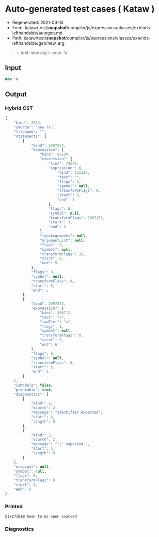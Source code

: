 # Auto-generated test cases ( Kataw )
- Regenerated: 2021-03-14
- From: kataw/test/__snapshot__/compiler/js/expressions/classes/extends-lefthandside/autogen.md
- Path: kataw/test/__snapshot__/compiler/js/expressions/classes/extends-lefthandside/gen/new_arg
> :: test: new arg
> :: case: !x
## Input

`````js
new !x
`````

## Output

### Hybrid CST

```javascript
{
    "kind": 2243,
    "source": "new !x",
    "filename": "",
    "statements": [
        {
            "kind": 2097233,
            "expression": {
                "kind": 66204,
                "expression": {
                    "kind": 74398,
                    "expression": {
                        "kind": 131322,
                        "text": "",
                        "flags": 3,
                        "symbol": null,
                        "transformFlags": 0,
                        "start": 3,
                        "end": 3
                    },
                    "flags": 0,
                    "symbol": null,
                    "transformFlags": 2097152,
                    "start": 3,
                    "end": 5
                },
                "typeArguments": null,
                "argumentList": null,
                "flags": 0,
                "symbol": null,
                "transformFlags": 32,
                "start": 0,
                "end": 5
            },
            "flags": 0,
            "symbol": null,
            "transformFlags": 0,
            "start": 0,
            "end": 5
        },
        {
            "kind": 2097233,
            "expression": {
                "kind": 196712,
                "text": "x",
                "rawText": "x",
                "flags": 1,
                "symbol": null,
                "transformFlags": 0,
                "start": 5,
                "end": 6
            },
            "flags": 0,
            "symbol": null,
            "transformFlags": 0,
            "start": 5,
            "end": 6
        }
    ],
    "isModule": false,
    "printable": true,
    "diagnostics": [
        {
            "kind": 2,
            "source": 2,
            "message": "Identifier expected",
            "start": 4,
            "length": 0
        },
        {
            "kind": 2,
            "source": 2,
            "message": "';' expected.",
            "start": 5,
            "length": 0
        }
    ],
    "original": null,
    "symbol": null,
    "flags": 0,
    "transformFlags": 0,
    "start": 0,
    "end": 6
}
```

### Printed

```javascript
@{x2716}@ Soon to be open sourced
```

### Diagnostics

```javascript

```

